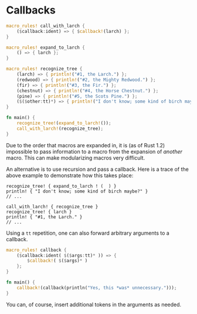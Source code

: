 # Callbacks

```rust
macro_rules! call_with_larch {
    ($callback:ident) => { $callback!(larch) };
}

macro_rules! expand_to_larch {
    () => { larch };
}

macro_rules! recognize_tree {
    (larch) => { println!("#1, the Larch.") };
    (redwood) => { println!("#2, the Mighty Redwood.") };
    (fir) => { println!("#3, the Fir.") };
    (chestnut) => { println!("#4, the Horse Chestnut.") };
    (pine) => { println!("#5, the Scots Pine.") };
    ($($other:tt)*) => { println!("I don't know; some kind of birch maybe?") };
}

fn main() {
    recognize_tree!(expand_to_larch!());
    call_with_larch!(recognize_tree);
}
```

Due to the order that macros are expanded in, it is (as of Rust 1.2) impossible to pass information
to a macro from the expansion of *another* macro. This can make modularizing macros very difficult.

An alternative is to use recursion and pass a callback. Here is a trace of the above example to
demonstrate how this takes place:

```rust,ignore
recognize_tree! { expand_to_larch ! (  ) }
println! { "I don't know; some kind of birch maybe?" }
// ...

call_with_larch! { recognize_tree }
recognize_tree! { larch }
println! { "#1, the Larch." }
// ...
```

Using a `tt` repetition, one can also forward arbitrary arguments to a callback.

```rust
macro_rules! callback {
    ($callback:ident( $($args:tt)* )) => {
        $callback!( $($args)* )
    };
}

fn main() {
    callback!(callback(println("Yes, this *was* unnecessary.")));
}
```

You can, of course, insert additional tokens in the arguments as needed.
